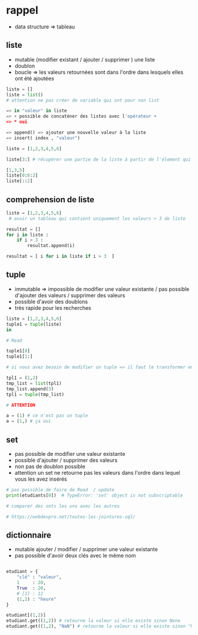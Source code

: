 # rappel 

- data structure => tableau

## liste

- mutable (modifier existant / ajouter / supprimer ) une liste
- doublon 
- boucle => les valeurs retournées sont dans l'ordre dans lesquels elles ont été ajoutées

```py
liste = []
liste = list()
# attention ne pas créer de variable qui ont pour non list

=> in "valeur" in liste
=> + possible de concaténer des listes avec l'opérateur +
=> * oui 

=> append() => ajouter une nouvelle valeur à la liste
=> insert( index , "valeur")

liste = [1,2,3,4,5,6]

liste[3:] # récupérer une partie de la liste à partir de l'élement qui a l'index (position) 3 jusqu' rien (par défaut ) le dernier élément 

[1,3,5]
liste[0:6:2]
liste[::2]

```

## comprehension de liste

```py 
liste = [1,2,3,4,5,6]
 # avoir un tableau qui contient uniquement les valeurs > 3 de liste

resultat = []
for i in liste :
    if i > 3 :
        resultat.append(i)

resultat = [ i for i in liste if i > 3  ]
```

## tuple

- immutable => impossible de modifier une valeur existante / pas possible d'ajouter des valeurs / supprimer des valeurs
- possible d'avoir des doublons
- très rapide pour les recherches

```py
liste = [1,2,3,4,5,6]
tuple1 = tuple(liste)
in

# Read 

tuple1[0]
tuple1[1:]

# si vous avez besoin de modifier un tuple => il faut le transformer en list

tpl1 = (1,2)
tmp_list = list(tpl1)
tmp_list.append(3)
tpl1 = tuple(tmp_list)

# ATTENTION 

a = (1) # ce n'est pas un tuple
a = (1,) # ça oui 

```

## set

- pas possible de modifier une valeur existante
- possible d'ajouter / supprimer des valeurs 
- non pas de doublon possible 
- attention un set ne retourne pas les valeurs dans l'ordre dans lequel vous les avez insérés

```py
# pas possible de faire de Read  / update 
print(etudiants[0])  # TypeError: 'set' object is not subscriptable

# comparer des sets les uns avec les autres 

# https://webdevpro.net/toutes-les-jointures-sql/


```

## dictionnaire

- mutable ajouter / modifier / supprimer une valeur existante
- pas possible d'avoir deux clés avec le même nom


```py

etudiant = {
    "clé" : "valeur",
    1     : 20,
    True  : 20,
    # [1] : 12
    (1,2) : "heure"  
}

etudiant[(1,2)]
etudiant.get((1,2)) # retourne la valeur si elle existe sinon None
etudiant.get((1,2), "NaN") # retourne la valeur si elle existe sinon "NaN"

```

